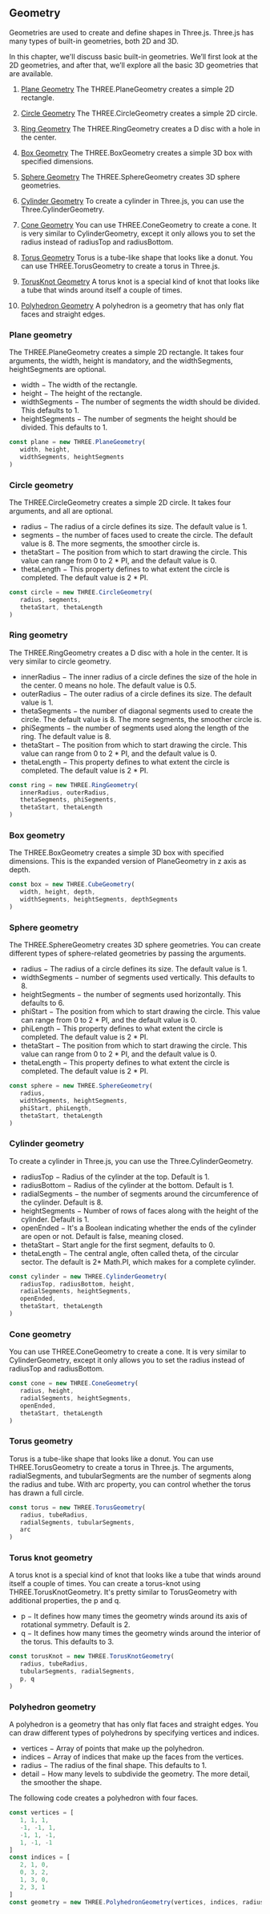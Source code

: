 ## Geometry
Geometries are used to create and define shapes in Three.js. Three.js has many types of built-in geometries, both 2D and 3D.

In this chapter, we'll discuss basic built-in geometries. We’ll first look at the 2D geometries, and after that, we’ll explore all the basic 3D geometries that are available.

1. [Plane Geometry](#plane-geometry)
The THREE.PlaneGeometry creates a simple 2D rectangle.

2. [Circle Geometry](#circle-geometry)
The THREE.CircleGeometry creates a simple 2D circle.

3. [Ring Geometry](#ring-geometry)
The THREE.RingGeometry creates a D disc with a hole in the center.

4. [Box Geometry](#box-geometry)
The THREE.BoxGeometry creates a simple 3D box with specified dimensions.

5. [Sphere Geometry](#sphere-geometry)
The THREE.SphereGeometry creates 3D sphere geometries.

6. [Cylinder Geometry](#cylinder-geometry)
To create a cylinder in Three.js, you can use the Three.CylinderGeometry.

7. [Cone Geometry](#cone-geometry)
You can use THREE.ConeGeometry to create a cone. It is very similar to CylinderGeometry, except it only allows you to set the radius instead of radiusTop and radiusBottom.

8. [Torus Geometry](#torus-geometry)
Torus is a tube-like shape that looks like a donut. You can use THREE.TorusGeometry to create a torus in Three.js.

9. [TorusKnot Geometry](#torus-knot-geometry)
A torus knot is a special kind of knot that looks like a tube that winds around itself a couple of times.

10. [Polyhedron Geometry](#polyhedron-geometry)
A polyhedron is a geometry that has only flat faces and straight edges.

### Plane geometry
The THREE.PlaneGeometry creates a simple 2D rectangle. It takes four arguments, the width, height is mandatory, and the widthSegments, heightSegments are optional.
- width − The width of the rectangle.
- height − The height of the rectangle.
- widthSegments − The number of segments the width should be divided. This defaults to 1.
- heightSegments − The number of segments the height should be divided. This defaults to 1.

```js
const plane = new THREE.PlaneGeometry(
   width, height,
   widthSegments, heightSegments
)
```

### Circle geometry
The THREE.CircleGeometry creates a simple 2D circle. It takes four arguments, and all are optional.
- radius − The radius of a circle defines its size. The default value is 1.
- segments − the number of faces used to create the circle. The default value is 8. The more segments, the smoother circle is.
- thetaStart − The position from which to start drawing the circle. This value can range from 0 to 2 * PI, and the default value is 0.
- thetaLength − This property defines to what extent the circle is completed. The default value is 2 * PI.
```js
const circle = new THREE.CircleGeometry(
   radius, segments,
   thetaStart, thetaLength
)
```

### Ring geometry
The THREE.RingGeometry creates a D disc with a hole in the center. It is very similar to circle geometry.
- innerRadius − The inner radius of a circle defines the size of the hole in the center. 0 means no hole. The default value is 0.5.
- outerRadius − The outer radius of a circle defines its size. The default value is 1.
- thetaSegments − the number of diagonal segments used to create the circle. The default value is 8. The more segments, the smoother circle is.
- phiSegments − the number of segments used along the length of the ring. The default value is 8.
- thetaStart − The position from which to start drawing the circle. This value can range from 0 to 2 * PI, and the default value is 0.
- thetaLength − This property defines to what extent the circle is completed. The default value is 2 * PI.
```js
const ring = new THREE.RingGeometry(
   innerRadius, outerRadius,
   thetaSegments, phiSegments,
   thetaStart, thetaLength
)
```

### Box geometry
The THREE.BoxGeometry creates a simple 3D box with specified dimensions. This is the expanded version of PlaneGeometry in z axis as depth.
```js
const box = new THREE.CubeGeometry(
   width, height, depth,
   widthSegments, heightSegments, depthSegments
)
```

### Sphere geometry
The THREE.SphereGeometry creates 3D sphere geometries. You can create different types of sphere-related geometries by passing the arguments.
- radius − The radius of a circle defines its size. The default value is 1.
- widthSegments − number of segments used vertically. This defaults to 8.
- heightSegments − the number of segments used horizontally. This defaults to 6.
- phiStart − The position from which to start drawing the circle. This value can range from 0 to 2 * PI, and the default value is 0.
- phiLength − This property defines to what extent the circle is completed. The default value is 2 * PI.
- thetaStart − The position from which to start drawing the circle. This value can range from 0 to 2 * PI, and the default value is 0.
- thetaLength − This property defines to what extent the circle is completed. The default value is 2 * PI.
```js
const sphere = new THREE.SphereGeometry(
   radius,
   widthSegments, heightSegments,
   phiStart, phiLength, 
   thetaStart, thetaLength
)
```

### Cylinder geometry
To create a cylinder in Three.js, you can use the Three.CylinderGeometry.
- radiusTop − Radius of the cylinder at the top. Default is 1.
- radiusBottom − Radius of the cylinder at the bottom. Default is 1.
- radialSegments − the number of segments around the circumference of the cylinder. Default is 8.
- heightSegments − Number of rows of faces along with the height of the cylinder. Default is 1.
- openEnded − It's a Boolean indicating whether the ends of the cylinder are open or not. Default is false, meaning closed.
- thetaStart − Start angle for the first segment, defaults to 0.
- thetaLength − The central angle, often called theta, of the circular sector. The default is 2* Math.PI, which makes for a complete cylinder.
```js
const cylinder = new THREE.CylinderGeometry(
   radiusTop, radiusBottom, height,
   radialSegments, heightSegments,
   openEnded,
   thetaStart, thetaLength
)
```

### Cone geometry
You can use THREE.ConeGeometry to create a cone. It is very similar to CylinderGeometry, except it only allows you to set the radius instead of radiusTop and radiusBottom.
```js
const cone = new THREE.ConeGeometry(
   radius, height,
   radialSegments, heightSegments,
   openEnded,
   thetaStart, thetaLength
)
```

### Torus geometry
Torus is a tube-like shape that looks like a donut. You can use THREE.TorusGeometry to create a torus in Three.js. The arguments, radialSegments, and tubularSegments are the number of segments along the radius and tube. With arc property, you can control whether the torus has drawn a full circle.
```js
const torus = new THREE.TorusGeometry(
   radius, tubeRadius,
   radialSegments, tubularSegments,
   arc
)
```

### Torus knot geometry
A torus knot is a special kind of knot that looks like a tube that winds around itself a couple of times. You can create a torus-knot using THREE.TorusKnotGeometry. It's pretty similar to TorusGeometry with additional properties, the p and q.
- p − It defines how many times the geometry winds around its axis of rotational symmetry. Default is 2.
- q − It defines how many times the geometry winds around the interior of the torus. This defaults to 3.
```js
const torusKnot = new THREE.TorusKnotGeometry(
   radius, tubeRadius,
   tubularSegments, radialSegments,
   p, q
)
```

### Polyhedron geometry
A polyhedron is a geometry that has only flat faces and straight edges. You can draw different types of polyhedrons by specifying vertices and indices.
- vertices − Array of points that make up the polyhedron.
- indices − Array of indices that make up the faces from the vertices.
- radius − The radius of the final shape. This defaults to 1.
- detail − How many levels to subdivide the geometry. The more detail, the smoother the shape.

The following code creates a polyhedron with four faces.
```js
const vertices = [
   1, 1, 1,
   -1, -1, 1,
   -1, 1, -1,
   1, -1, -1
]
const indices = [
   2, 1, 0,
   0, 3, 2,
   1, 3, 0,
   2, 3, 1
]
const geometry = new THREE.PolyhedronGeometry(vertices, indices, radius, detail)
```